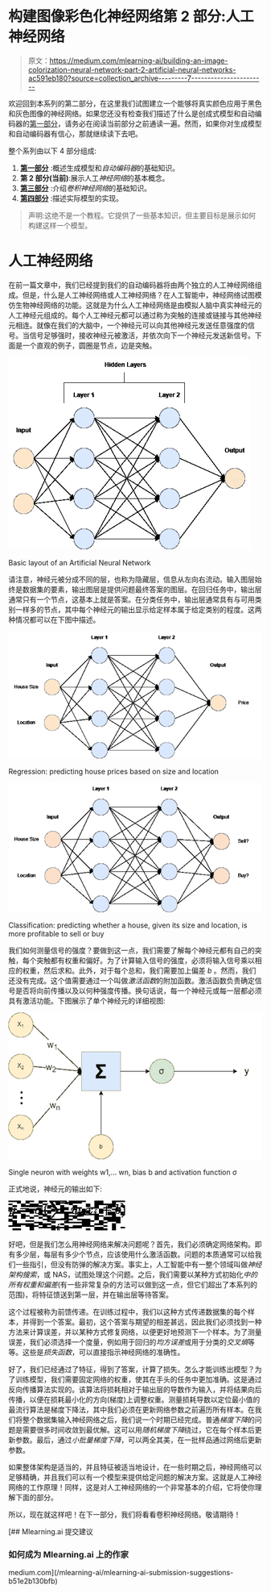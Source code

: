 # 构建图像彩色化神经网络第 2 部分:人工神经网络

> 原文：<https://medium.com/mlearning-ai/building-an-image-colorization-neural-network-part-2-artificial-neural-networks-ac591eb180?source=collection_archive---------7----------------------->

欢迎回到本系列的第二部分，在这里我们试图建立一个能够将真实颜色应用于黑色和灰色图像的神经网络。如果您还没有检查我们描述了什么是创成式模型和自动编码器的[第一部分](/mlearning-ai/building-an-image-colorization-neural-network-part-1-generative-models-and-autoencoders-d68f5769d484)，请务必在阅读当前部分之前通读一遍。然而，如果你对生成模型和自动编码器有信心，那就继续读下去吧。

整个系列由以下 4 部分组成:

1.  [**第一部分**](/mlearning-ai/building-an-image-colorization-neural-network-part-1-generative-models-and-autoencoders-d68f5769d484) :概述生成模型和*自动编码器*的基础知识。
2.  **第 2 部分(当前)**:展示人工*神经网络*的基本概念。
3.  [**第三部分**](/mlearning-ai/building-an-image-colorization-neural-network-part-3-convolutional-neural-networks-21a45ef42dde) :介绍*卷积神经网络*的基础知识。
4.  [**第四部分**](/@geokam/building-an-image-colorization-neural-network-part-4-implementation-7e8bb74616c) :描述实际模型的实现。

> 声明:这绝不是一个教程。它提供了一些基本知识，但主要目标是展示如何构建这样一个模型。

# 人工神经网络

在前一篇文章中，我们已经提到我们的自动编码器将由两个独立的人工神经网络组成。但是，什么是人工神经网络或人工神经网络？在人工智能中，神经网络试图模仿生物神经网络的功能。这就是为什么人工神经网络是由模拟人脑中真实神经元的人工神经元组成的。每个人工神经元都可以通过称为突触的连接或链接与其他神经元相连。就像在我们的大脑中，一个神经元可以向其他神经元发送任意强度的信号。当信号足够强时，接收神经元被激活，并依次向下一个神经元发送新信号。下面是一个直观的例子，圆圈是节点，边是突触。

![](img/27e45d46e77db3ec9c9bdfc64239f220.png)

Basic layout of an Artificial Neural Network

请注意，神经元被分成不同的层，也称为隐藏层，信息从左向右流动。输入图层始终是数据集的要素，输出图层是提供问题最终答案的图层。在回归任务中，输出层通常只有一个节点，这基本上就是答案。在分类任务中，输出层通常具有与可用类别一样多的节点，其中每个神经元的输出显示给定样本属于给定类别的程度。这两种情况都可以在下图中描述。

![](img/89e86c1bd2b1fcb7303d7678ce1a7c90.png)

Regression: predicting house prices based on size and location

![](img/6b92874ef76642bd427058a4250c2f64.png)

Classification: predicting whether a house, given its size and location, is more profitable to sell or buy

我们如何测量信号的强度？要做到这一点，我们需要了解每个神经元都有自己的突触，每个突触都有权重和偏好。为了计算输入信号的强度，必须将输入信号乘以相应的权重，然后求和。此外，对于每个总和，我们需要加上偏差 *b* 。然而，我们还没有完成。这个值需要通过一个叫做*激活函数*的附加函数。激活函数负责确定信号是否将向前传播以及以何种强度传播。换句话说，每一个神经元或每一层都必须具有激活功能。下图展示了单个神经元的详细视图:

![](img/a44fc7de90b02f5ae0ab87dc456b475a.png)

Single neuron with weights w1,… wn, bias b and activation function σ

正式地说，神经元的输出如下:

![](img/86101b8304f95654c7254d4e60b8367c.png)

好吧，但是我们怎么用神经网络来解决问题呢？首先，我们必须确定网络架构。即有多少层，每层有多少个节点，应该使用什么激活函数。问题的本质通常可以给我们一些指引，但没有防弹的解决方案。事实上，人工智能中有一整个领域叫做*神经架构搜索*，或 NAS，试图处理这个问题。之后，我们需要以某种方式初始化*中的所有权重和偏差*(有一些非常复杂的方法可以做到这一点，但它们超出了本系列的范围)，将特征馈送到第一层，并在输出层等待答案。

这个过程被称为前馈传递。在训练过程中，我们以这种方式传递数据集的每个样本，并得到一个答案。最初，这个答案与期望的相差甚远，因此我们必须找到一种方法来计算误差，并以某种方式修复网络，以便更好地预测下一个样本。为了测量误差，我们必须选择一个度量，例如用于回归的*均方误差*或用于分类的*交叉熵*等等。这些是*损失函数*，可以直接指示神经网络的准确性。

好了，我们已经通过了特征，得到了答案，计算了损失。怎么才能训练出模型？为了训练模型，我们需要固定网络的权重，使其在手头的任务中更加准确。这是通过反向传播算法实现的。该算法将损耗相对于输出层的导数作为输入，并将结果向后传播，以便在损耗最小化的方向(梯度)上调整权重。测量损耗导数以定位最小值的最流行算法是梯度下降法，其中我们必须在更新网络参数之前遍历所有样本。在我们将整个数据集输入神经网络之后，我们说一个时期已经完成。普通*梯度下降*的问题是需要很多时间收敛到最优解。这可以用*随机梯度下降*绕过，它在每个样本后更新参数。最后，通过*小批量梯度下降*，可以两全其美，在一批样品通过网络后更新参数。

如果整体架构是适当的，并且特征被适当地设计，在一些时期之后，神经网络可以足够精确，并且我们可以有一个模型来提供给定问题的解决方案。这就是人工神经网络的工作原理！同样，这是对人工神经网络的一个非常基本的介绍，它将使你理解下面的部分。

所以，现在就这样吧！在下一部分，我们将看看卷积神经网络。敬请期待！

[](/mlearning-ai/mlearning-ai-submission-suggestions-b51e2b130bfb) [## Mlearning.ai 提交建议

### 如何成为 Mlearning.ai 上的作家

medium.com](/mlearning-ai/mlearning-ai-submission-suggestions-b51e2b130bfb)